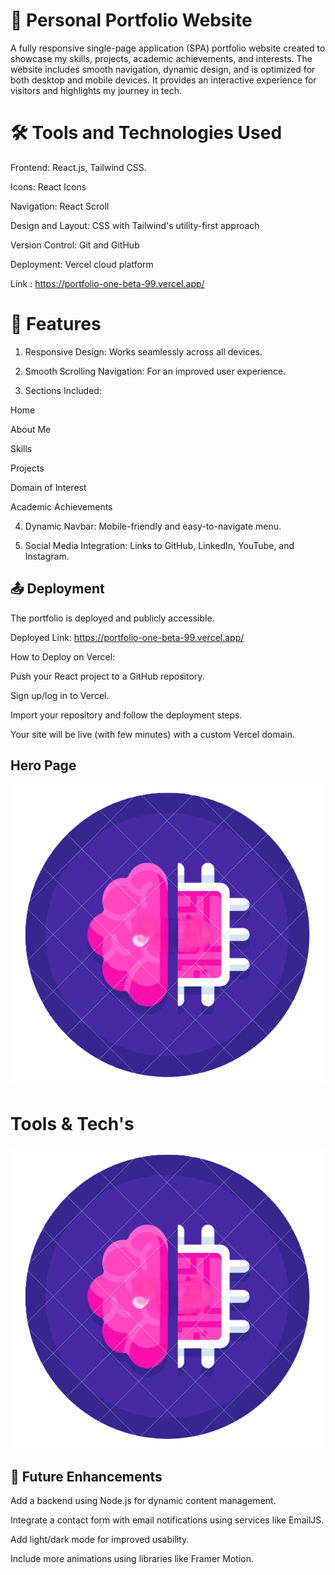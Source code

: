 
# 🌟 Personal Portfolio Website

A fully responsive single-page application (SPA) portfolio website created to showcase my skills, projects, academic achievements, and interests. The website includes smooth navigation, dynamic design, and is optimized for both desktop and mobile devices. It provides an interactive experience for visitors and highlights my journey in tech.

# 🛠️ Tools and Technologies Used

Frontend: React.js, Tailwind CSS.

Icons: React Icons

Navigation: React Scroll

Design and Layout: CSS with Tailwind's utility-first approach

Version Control: Git and GitHub

Deployment: Vercel cloud platform

Link : https://portfolio-one-beta-99.vercel.app/

# 🚀 Features

1. Responsive Design: Works seamlessly across all devices.

2. Smooth Scrolling Navigation: For an improved user experience.

3. Sections Included:

Home

About Me

Skills

Projects

Domain of Interest

Academic Achievements

4. Dynamic Navbar: Mobile-friendly and easy-to-navigate menu.

5. Social Media Integration: Links to GitHub, LinkedIn, YouTube, and Instagram.

## 📤 Deployment


The portfolio is deployed and publicly accessible.

Deployed Link: https://portfolio-one-beta-99.vercel.app/

How to Deploy on Vercel:

Push your React project to a GitHub repository.

Sign up/log in to Vercel.

Import your repository and follow the deployment steps.

Your site will be live (with few minutes) with a custom Vercel domain.




## Hero Page
![Logo](https://github.com/Hassankaif/Portfolio/blob/main/public/mllogo.png)

# Tools & Tech's
![Logo](https://github.com/Hassankaif/Portfolio/blob/main/public/mllogo.png)

## 🎯 Future Enhancements
Add a backend using Node.js for dynamic content management.

Integrate a contact form with email notifications using services like EmailJS.

Add light/dark mode for improved usability.

Include more animations using libraries like Framer Motion.


